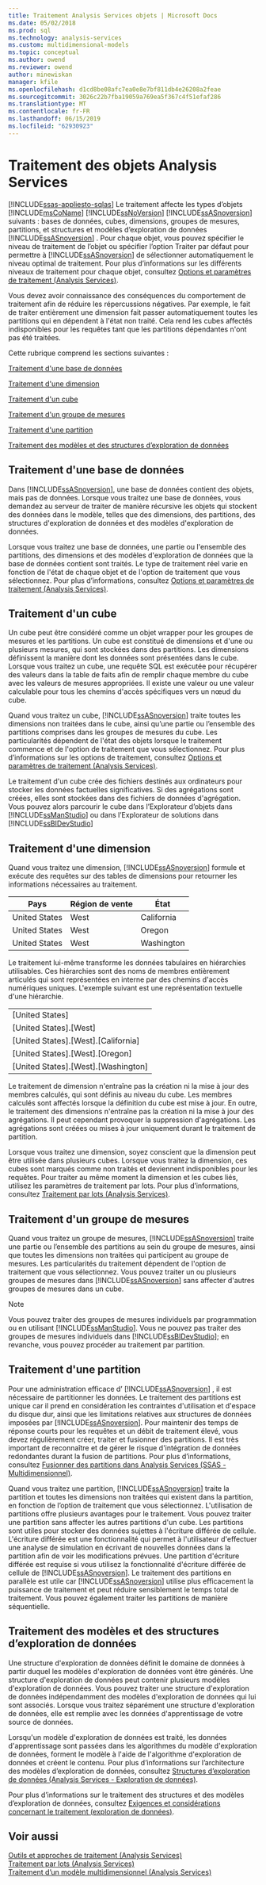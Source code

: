 ```yaml
---
title: Traitement Analysis Services objets | Microsoft Docs
ms.date: 05/02/2018
ms.prod: sql
ms.technology: analysis-services
ms.custom: multidimensional-models
ms.topic: conceptual
ms.author: owend
ms.reviewer: owend
author: minewiskan
manager: kfile
ms.openlocfilehash: d1cd8be08afc7ea0e8e7bf811db4e26208a2feae
ms.sourcegitcommit: 3026c22b7fba19059a769ea5f367c4f51efaf286
ms.translationtype: MT
ms.contentlocale: fr-FR
ms.lasthandoff: 06/15/2019
ms.locfileid: "62930923"
---
```

# <a name="processing-analysis-services-objects"></a>Traitement des objets Analysis Services
[!INCLUDE[ssas-appliesto-sqlas](../../includes/ssas-appliesto-sqlas.md)]
  Le traitement affecte les types d’objets [!INCLUDE[msCoName](../../includes/msconame-md.md)] [!INCLUDE[ssNoVersion](../../includes/ssnoversion-md.md)] [!INCLUDE[ssASnoversion](../../includes/ssasnoversion-md.md)] suivants : bases de données, cubes, dimensions, groupes de mesures, partitions, et structures et modèles d’exploration de données [!INCLUDE[ssASnoversion](../../includes/ssasnoversion-md.md)] . Pour chaque objet, vous pouvez spécifier le niveau de traitement de l’objet ou spécifier l’option Traiter par défaut pour permettre à [!INCLUDE[ssASnoversion](../../includes/ssasnoversion-md.md)] de sélectionner automatiquement le niveau optimal de traitement. Pour plus d’informations sur les différents niveaux de traitement pour chaque objet, consultez [Options et paramètres de traitement &#40;Analysis Services&#41;](../../analysis-services/multidimensional-models/processing-options-and-settings-analysis-services.md).  
  
 Vous devez avoir connaissance des conséquences du comportement de traitement afin de réduire les répercussions négatives. Par exemple, le fait de traiter entièrement une dimension fait passer automatiquement toutes les partitions qui en dépendent à l'état non traité. Cela rend les cubes affectés indisponibles pour les requêtes tant que les partitions dépendantes n'ont pas été traitées.  
  
 Cette rubrique comprend les sections suivantes :  
  
 [Traitement d'une base de données](#bkmk_procdb)  
  
 [Traitement d'une dimension](#bkmk_procdim)  
  
 [Traitement d'un cube](#bkmk_proccube)  
  
 [Traitement d'un groupe de mesures](#bkmk_procmeasure)  
  
 [Traitement d'une partition](#bkmk_procpartition)  
  
 [Traitement des modèles et des structures d’exploration de données](#bkmk_procdm)  
  
##  <a name="bkmk_procdb"></a> Traitement d'une base de données  
 Dans [!INCLUDE[ssASnoversion](../../includes/ssasnoversion-md.md)], une base de données contient des objets, mais pas de données. Lorsque vous traitez une base de données, vous demandez au serveur de traiter de manière récursive les objets qui stockent des données dans le modèle, telles que des dimensions, des partitions, des structures d'exploration de données et des modèles d'exploration de données.  
  
 Lorsque vous traitez une base de données, une partie ou l'ensemble des partitions, des dimensions et des modèles d'exploration de données que la base de données contient sont traités. Le type de traitement réel varie en fonction de l'état de chaque objet et de l'option de traitement que vous sélectionnez. Pour plus d’informations, consultez [Options et paramètres de traitement &#40;Analysis Services&#41;](../../analysis-services/multidimensional-models/processing-options-and-settings-analysis-services.md).  
  
##  <a name="bkmk_proccube"></a> Traitement d'un cube  
 Un cube peut être considéré comme un objet wrapper pour les groupes de mesures et les partitions. Un cube est constitué de dimensions et d'une ou plusieurs mesures, qui sont stockées dans des partitions. Les dimensions définissent la manière dont les données sont présentées dans le cube. Lorsque vous traitez un cube, une requête SQL est exécutée pour récupérer des valeurs dans la table de faits afin de remplir chaque membre du cube avec les valeurs de mesures appropriées. Il existe une valeur ou une valeur calculable pour tous les chemins d'accès spécifiques vers un nœud du cube.  
  
 Quand vous traitez un cube, [!INCLUDE[ssASnoversion](../../includes/ssasnoversion-md.md)] traite toutes les dimensions non traitées dans le cube, ainsi qu’une partie ou l’ensemble des partitions comprises dans les groupes de mesures du cube. Les particularités dépendent de l'état des objets lorsque le traitement commence et de l'option de traitement que vous sélectionnez. Pour plus d’informations sur les options de traitement, consultez [Options et paramètres de traitement &#40;Analysis Services&#41;](../../analysis-services/multidimensional-models/processing-options-and-settings-analysis-services.md).  
  
 Le traitement d'un cube crée des fichiers destinés aux ordinateurs pour stocker les données factuelles significatives. Si des agrégations sont créées, elles sont stockées dans des fichiers de données d'agrégation. Vous pouvez alors parcourir le cube dans l’Explorateur d’objets dans [!INCLUDE[ssManStudio](../../includes/ssmanstudio-md.md)] ou dans l’Explorateur de solutions dans [!INCLUDE[ssBIDevStudio](../../includes/ssbidevstudio-md.md)]  
  
##  <a name="bkmk_procdim"></a> Traitement d'une dimension  
 Quand vous traitez une dimension, [!INCLUDE[ssASnoversion](../../includes/ssasnoversion-md.md)] formule et exécute des requêtes sur des tables de dimensions pour retourner les informations nécessaires au traitement.  
  
|Pays|Région de vente|État|  
|-------------|------------------|-----------|  
|United States|West|California|  
|United States|West|Oregon|  
|United States|West|Washington|  
  
 Le traitement lui-même transforme les données tabulaires en hiérarchies utilisables. Ces hiérarchies sont des noms de membres entièrement articulés qui sont représentées en interne par des chemins d'accès numériques uniques. L'exemple suivant est une représentation textuelle d'une hiérarchie.  
  
||  
|-|  
|[United States]|  
|[United States].[West]|  
|[United States].[West].[California]|  
|[United States].[West].[Oregon]|  
|[United States].[West].[Washington]|  
  
 Le traitement de dimension n'entraîne pas la création ni la mise à jour des membres calculés, qui sont définis au niveau du cube. Les membres calculés sont affectés lorsque la définition du cube est mise à jour. En outre, le traitement des dimensions n'entraîne pas la création ni la mise à jour des agrégations. Il peut cependant provoquer la suppression d'agrégations. Les agrégations sont créées ou mises à jour uniquement durant le traitement de partition.  
  
 Lorsque vous traitez une dimension, soyez conscient que la dimension peut être utilisée dans plusieurs cubes. Lorsque vous traitez la dimension, ces cubes sont marqués comme non traités et deviennent indisponibles pour les requêtes. Pour traiter au même moment la dimension et les cubes liés, utilisez les paramètres de traitement par lots. Pour plus d’informations, consultez [Traitement par lots &#40;Analysis Services&#41;](../../analysis-services/multidimensional-models/batch-processing-analysis-services.md).  
  
##  <a name="bkmk_procmeasure"></a> Traitement d'un groupe de mesures  
 Quand vous traitez un groupe de mesures, [!INCLUDE[ssASnoversion](../../includes/ssasnoversion-md.md)] traite une partie ou l’ensemble des partitions au sein du groupe de mesures, ainsi que toutes les dimensions non traitées qui participent au groupe de mesures. Les particularités du traitement dépendent de l'option de traitement que vous sélectionnez. Vous pouvez traiter un ou plusieurs groupes de mesures dans [!INCLUDE[ssASnoversion](../../includes/ssasnoversion-md.md)] sans affecter d'autres groupes de mesures dans un cube.  
  
> [!NOTE]  
>  Vous pouvez traiter des groupes de mesures individuels par programmation ou en utilisant [!INCLUDE[ssManStudio](../../includes/ssmanstudio-md.md)]. Vous ne pouvez pas traiter des groupes de mesures individuels dans [!INCLUDE[ssBIDevStudio](../../includes/ssbidevstudio-md.md)]; en revanche, vous pouvez procéder au traitement par partition.  
  
##  <a name="bkmk_procpartition"></a> Traitement d'une partition  
 Pour une administration efficace d’ [!INCLUDE[ssASnoversion](../../includes/ssasnoversion-md.md)] , il est nécessaire de partitionner les données. Le traitement des partitions est unique car il prend en considération les contraintes d'utilisation et d'espace du disque dur, ainsi que les limitations relatives aux structures de données imposées par [!INCLUDE[ssASnoversion](../../includes/ssasnoversion-md.md)]. Pour maintenir des temps de réponse courts pour les requêtes et un débit de traitement élevé, vous devez régulièrement créer, traiter et fusionner des partitions. Il est très important de reconnaître et de gérer le risque d'intégration de données redondantes durant la fusion de partitions. Pour plus d’informations, consultez [Fusionner des partitions dans Analysis Services &#40;SSAS - Multidimensionnel&#41;](../../analysis-services/multidimensional-models/merge-partitions-in-analysis-services-ssas-multidimensional.md).  
  
 Quand vous traitez une partition, [!INCLUDE[ssASnoversion](../../includes/ssasnoversion-md.md)] traite la partition et toutes les dimensions non traitées qui existent dans la partition, en fonction de l’option de traitement que vous sélectionnez. L'utilisation de partitions offre plusieurs avantages pour le traitement. Vous pouvez traiter une partition sans affecter les autres partitions d'un cube. Les partitions sont utiles pour stocker des données sujettes à l'écriture différée de cellule. L'écriture différée est une fonctionnalité qui permet à l'utilisateur d'effectuer une analyse de simulation en écrivant de nouvelles données dans la partition afin de voir les modifications prévues. Une partition d'écriture différée est requise si vous utilisez la fonctionnalité d'écriture différée de cellule de [!INCLUDE[ssASnoversion](../../includes/ssasnoversion-md.md)]. Le traitement des partitions en parallèle est utile car [!INCLUDE[ssASnoversion](../../includes/ssasnoversion-md.md)] utilise plus efficacement la puissance de traitement et peut réduire sensiblement le temps total de traitement. Vous pouvez également traiter les partitions de manière séquentielle.  
  
##  <a name="bkmk_procdm"></a> Traitement des modèles et des structures d’exploration de données  
 Une structure d'exploration de données définit le domaine de données à partir duquel les modèles d'exploration de données vont être générés. Une structure d'exploration de données peut contenir plusieurs modèles d'exploration de données. Vous pouvez traiter une structure d'exploration de données indépendamment des modèles d'exploration de données qui lui sont associés. Lorsque vous traitez séparément une structure d'exploration de données, elle est remplie avec les données d'apprentissage de votre source de données.  
  
 Lorsqu'un modèle d'exploration de données est traité, les données d'apprentissage sont passées dans les algorithmes du modèle d'exploration de données, forment le modèle à l'aide de l'algorithme d'exploration de données et créent le contenu. Pour plus d’informations sur l’architecture des modèles d’exploration de données, consultez [Structures d’exploration de données &#40;Analysis Services - Exploration de données&#41;](../../analysis-services/data-mining/mining-structures-analysis-services-data-mining.md).  
  
 Pour plus d’informations sur le traitement des structures et des modèles d’exploration de données, consultez [Exigences et considérations concernant le traitement &#40;exploration de données&#41;](../../analysis-services/data-mining/processing-requirements-and-considerations-data-mining.md).  
  
## <a name="see-also"></a>Voir aussi  
 [Outils et approches de traitement &#40;Analysis Services&#41;](../../analysis-services/multidimensional-models/tools-and-approaches-for-processing-analysis-services.md)   
 [Traitement par lots &#40;Analysis Services&#41;](../../analysis-services/multidimensional-models/batch-processing-analysis-services.md)   
 [Traitement d’un modèle multidimensionnel &#40;Analysis Services&#41;](../../analysis-services/multidimensional-models/processing-a-multidimensional-model-analysis-services.md)  
  
  
